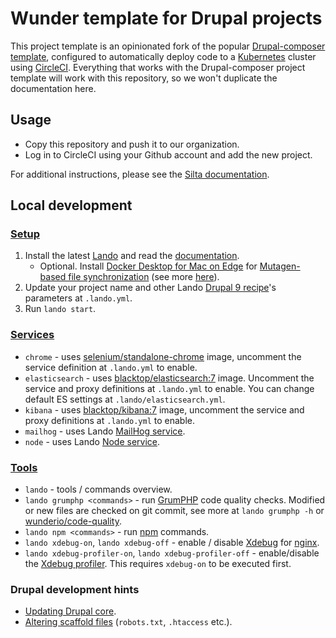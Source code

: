 # Wunder template for Drupal projects

This project template is an opinionated fork of the popular [Drupal-composer template](https://github.com/drupal-composer/drupal-project), configured to automatically deploy code to a [Kubernetes](https://kubernetes.io/) cluster using [CircleCI](https://circleci.com/). Everything that works with the Drupal-composer project template will work with this repository, so we won't duplicate the documentation here.

## Usage

- Copy this repository and push it to our organization.
- Log in to CircleCI using your Github account and add the new project.

For additional instructions, please see the [Silta documentation](https://github.com/wunderio/silta).

## Local development

### [Setup](https://docs.lando.dev/basics/installation.html)

1. Install the latest [Lando](https://github.com/lando/lando/releases) and read the [documentation](https://docs.lando.dev/).
   - Optional. Install [Docker Desktop for Mac on Edge](https://docs.docker.com/docker-for-mac/edge-release-notes/) for [Mutagen-based file synchronization](https://docs.docker.com/docker-for-mac/mutagen/) (see more [here](https://github.com/lando/lando/issues/2354)).
2. Update your project name and other Lando [Drupal 9 recipe](https://docs.lando.dev/config/drupal9.html)'s parameters at `.lando.yml`.
3. Run `lando start`.

### [Services](https://docs.lando.dev/config/services.html)

- `chrome` - uses [selenium/standalone-chrome](https://hub.docker.com/r/selenium/standalone-chrome/) image, uncomment the service definition at `.lando.yml` to enable.
- `elasticsearch` - uses [blacktop/elasticsearch:7](https://github.com/blacktop/docker-elasticsearch-alpine) image. Uncomment the service and proxy definitions at `.lando.yml` to enable. You can change default ES settings at `.lando/elasticsearch.yml`.
- `kibana`  - uses [blacktop/kibana:7](https://github.com/blacktop/docker-kibana-alpine) image, uncomment the service and proxy definitions at `.lando.yml` to enable.
- `mailhog` - uses Lando [MailHog service](https://docs.lando.dev/config/mailhog.html).
- `node` - uses Lando [Node service](https://docs.lando.dev/config/node.html).

### [Tools](https://docs.lando.dev/config/tooling.html)

- `lando` - tools / commands overview.
- `lando grumphp <commands>` - run [GrumPHP](https://github.com/phpro/grumphp) code quality checks. Modified or new files are checked on git commit, see more at `lando grumphp -h` or [wunderio/code-quality](https://github.com/wunderio/code-quality).
- `lando npm <commands>` - run [npm](https://www.npmjs.com/) commands.
- `lando xdebug-on`, `lando xdebug-off` - enable / disable [Xdebug](https://xdebug.org/) for [nginx](https://nginx.org/en/).
- `lando xdebug-profiler-on`, `lando xdebug-profiler-off` - enable/disable the [Xdebug profiler](https://xdebug.org/docs/profiler). This requires `xdebug-on` to be executed first.

### Drupal development hints

- [Updating Drupal core](https://www.drupal.org/docs/8/update/update-core-via-composer).
- [Altering scaffold files](https://www.drupal.org/docs/develop/using-composer/using-drupals-composer-scaffold#toc_4) (`robots.txt`, `.htaccess` etc.).

